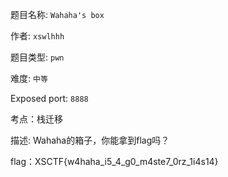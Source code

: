 题目名称: ```Wahaha's box```  

作者: ```xswlhhh```  

题目类型: ```pwn```  

难度: ```中等```  

Exposed port: ```8888```   

考点：栈迁移

描述: Wahaha的箱子，你能拿到flag吗？

flag：XSCTF{w4haha_i5_4_g0_m4ste7_0rz_1i4s14}



